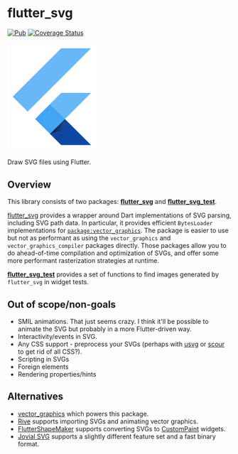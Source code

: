 # flutter_svg

[![Pub](https://img.shields.io/pub/v/flutter_svg.svg)](https://pub.dartlang.org/packages/flutter_svg) [![Coverage Status](https://coveralls.io/repos/github/dnfield/flutter_svg/badge.svg?branch=master)](https://coveralls.io/github/dnfield/flutter_svg?branch=master)

<!-- markdownlint-disable MD033 -->
<img src="https://raw.githubusercontent.com/dnfield/flutter_svg/7d374d7107561cbd906d7c0ca26fef02cc01e7c8/example/assets/flutter_logo.svg?sanitize=true" width="200px" alt="Flutter Logo which can be rendered by this package!">
<!-- markdownlint-enable MD033 -->

Draw SVG files using Flutter.

## Overview

This library consists of two packages: [**flutter_svg**](https://github.com/dnfield/flutter_svg/tree/master/packages/flutter_svg) and [**flutter_svg_test**](https://github.com/dnfield/flutter_svg/tree/master/packages/flutter_svg_test).

[flutter_svg](https://github.com/dnfield/flutter_svg/tree/master/packages/flutter_svg) provides a wrapper around Dart implementations of SVG parsing, including SVG path data. In particular, it provides efficient `BytesLoader` implementations for [`package:vector_graphics`](https://pub.dev/packages/vector_graphics). The package is easier to use but not as performant as using the `vector_graphics` and `vector_graphics_compiler` packages directly. Those packages allow you to do ahead-of-time compilation and optimization of SVGs, and offer some more performant rasterization strategies at runtime.

[**flutter_svg_test**](https://github.com/dnfield/flutter_svg/tree/master/packages/flutter_svg_test) provides a set of functions to find images generated by `flutter_svg` in widget tests.

## Out of scope/non-goals

- SMIL animations. That just seems crazy. I think it'll be possible to animate the SVG but probably in a more Flutter-driven way.
- Interactivity/events in SVG.
- Any CSS support - preprocess your SVGs (perhaps with [usvg](https://github.com/RazrFalcon/resvg/tree/master/crates/usvg) or [scour](https://github.com/scour-project/scour) to get rid of all CSS?).
- Scripting in SVGs
- Foreign elements
- Rendering properties/hints

## Alternatives

- [vector_graphics](https://pub.dev/packages/vector_graphics) which powers this package.
- [Rive](https://rive.app/) supports importing SVGs and animating vector graphics.
- [FlutterShapeMaker](https://fluttershapemaker.com) supports converting SVGs to [CustomPaint](https://api.flutter.dev/flutter/widgets/CustomPaint-class.html) widgets.
- [Jovial SVG](https://pub.dev/packages/jovial_svg) supports a slightly different feature set and a fast binary format.
